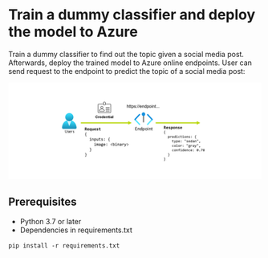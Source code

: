 # Train a dummy classifier and deploy the model to Azure

Train a dummy classifier to find out the topic given a social media post. Afterwards, deploy the trained model to
Azure online endpoints. User can send request to the endpoint to predict the topic of a social media post:

![Alt text](img/concept-endpoint.png)

## Prerequisites

* Python 3.7 or later
* Dependencies in requirements.txt

```
pip install -r requirements.txt
```

